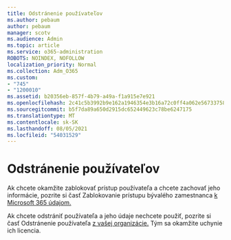 ```yaml
---
title: Odstránenie používateľov
ms.author: pebaum
author: pebaum
manager: scotv
ms.audience: Admin
ms.topic: article
ms.service: o365-administration
ROBOTS: NOINDEX, NOFOLLOW
localization_priority: Normal
ms.collection: Adm_O365
ms.custom:
- "745"
- "1200010"
ms.assetid: b20356eb-857f-4b79-a49a-f1a915e7e921
ms.openlocfilehash: 2c41c5b3992b9e162a1946354e3b16a72c0ff4a062e56733758f5a888231b866
ms.sourcegitcommit: b5f7da89a650d2915dc652449623c78be6247175
ms.translationtype: MT
ms.contentlocale: sk-SK
ms.lasthandoff: 08/05/2021
ms.locfileid: "54031529"
---
```

# <a name="deleting-users"></a>Odstránenie používateľov

Ak chcete okamžite zablokovať prístup používateľa a chcete zachovať jeho informácie, pozrite si časť Zablokovanie prístupu bývalého zamestnanca [k Microsoft 365 údajom.](https://docs.microsoft.com/microsoft-365/admin/add-users/remove-former-employee#block-a-former-employees-access-to-microsoft-365-data)
  
Ak chcete odstrániť používateľa a jeho údaje nechcete použiť, pozrite si časť Odstránenie používateľa [z vašej organizácie.](https://docs.microsoft.com/microsoft-365/admin/add-users/delete-a-user) Tým sa okamžite uchynie ich licencia.
  